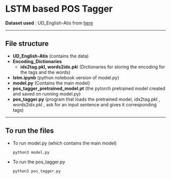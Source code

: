 # LSTM based POS Tagger 

**Dataset used** : UD_English-Atis from <a href="https://lindat.mff.cuni.cz/repository/xmlui/handle/11234/1-4923">here</a>

---

## File structure

- **UD_English-Atis** (contains the data)
- **Encoding_Dictionaries**
    - **idx2tag.pkl, words2idx.pk**l (Dictionaries for storing the encoding for the tags and the words)
- **lstm.ipynb** (python notebook version of model.py)
- **model.py** (Contains the main model)
- **pos_tagger_pretrained_model.pt** (the pytorch pretrained model created and saved on running model.py)
- **pos_tagger.py** (program that loads the pretrained model, idx2tag.pkl , words2idx.pkl , ask for an input sentence and gives it corresponding tags)

---

## To run the files
* To run model.py (which contains the main model)
    ```
    python3 model.py
    ```

* To run the pos_tagger.py
    ```
    python3 pos_tagger.py
    ```




